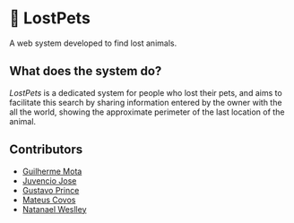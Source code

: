 # :paw_prints: LostPets

A web system developed to find lost animals.

## What does the system do?
*LostPets* is a dedicated system for people who lost their pets, and aims to facilitate this search by sharing information entered by the owner with the all the world, showing the approximate perimeter of the last location of the animal.

## Contributors
- [Guilherme Mota](https://github.com/mottafoka)
- [Juvencio Jose](https://github.com/JuvencioJose007)
- [Gustavo Prince](https://github.com/GPrince00)
- [Mateus Covos](https://github.com/mateuscovos)
- [Natanael Weslley](https://github.com/NatalNW)
